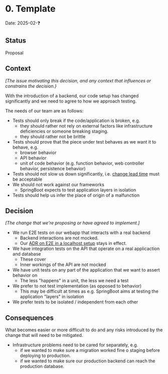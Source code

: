# 0. Template

Date: 2025-02-❓

## Status

Proposal

## Context

_[The issue motivating this decision, and any context that influences or constrains the decision.}_

With the introduction of a backend, our code setup has changed significantly and we need to agree to how we approach testing.

The needs of our team are as follows:

- Tests should only break if the code/application is broken, e.g.
  - they should rather not rely on external factors like infrastructure deficiencies or someone breaking staging.
  - they should rather not be brittle
- Tests should prove that the piece under test behaves as we want it to behave, e.g.
  - browser behavior
  - API behavior
  - unit of code behavior (e.g. function behavior, web controller behavior, persistence behavior)
- Tests should not slow us down significantly, i.e. [change lead time](https://dora.dev/guides/dora-metrics-four-keys/) must be acceptable
- We should not work against our frameworks
    - SpringBoot expects to test application layers in isolation
- Tests should help us infer the place of origin of a malfunction

## Decision

_[The change that we're proposing or have agreed to implement.]_

* We run E2E tests on our webapp that interacts with a real backend
    * Backend interactions are not mocked.
    * Our [ADR on E2E in a localhost setup](./0003-localhost-setup-for-e2e-tests.md) stays in effect.
* We have integration tests on the API that operate on a real applicaction and database
    * These cover
    * Inner workings of the API are not mocked
* We have unit tests on any part of the application that we want to assert behavior on
    * The less "happens" in a unit, the less we need a test
* We prefer to not test implementation (as opposed to behavior)
    * This may be difficult at times as e.g. SpringBoot aims at testing the application "layers" in isolation
* We prefer tests to be isolated / independent from each other


## Consequences

What becomes easier or more difficult to do and any risks introduced by the change that will need to be mitigated.

- Infrastructure problems need to be cared for separately, e.g.
  - if we wanted to make sure a migration worked fine o staging before deploying to production.
  - if we wanted to make sure our production backend can reach the production database.
